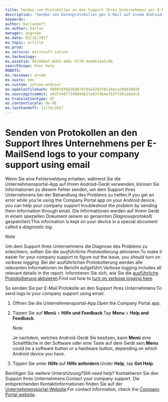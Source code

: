 ```yaml
---
title: Senden von Protokollen an den Support Ihres Unternehmens per E-Mail | Microsoft-Dokumentation
description: "Senden von Datenprotokollen per E-Mail auf einem Android-Gerät"
keywords: 
author: barlanmsft
ms.author: barlan
manager: angrobe
ms.date: 03/16/2017
ms.topic: article
ms.prod: 
ms.service: microsoft-intune
ms.technology: 
ms.assetid: 85c868e7-8d63-480c-9770-4e99614a5c94
searchScope: User help
ROBOTS: 
ms.reviewer: arnab
ms.suite: ems
ms.custom: intune-enduser
ms.openlocfilehash: 9886fdf682b08707d4a5292f8c34aca20b828028
ms.sourcegitcommit: a9d734877340894637e03f4b4ef83f7d01ddedc8
ms.translationtype: HT
ms.contentlocale: de-DE
ms.lasthandoff: 12/19/2017
---
```

# <a name="send-logs-to-your-company-support-using-email"></a><span data-ttu-id="bf80e-103">Senden von Protokollen an den Support Ihres Unternehmens per E-Mail</span><span class="sxs-lookup"><span data-stu-id="bf80e-103">Send logs to your company support using email</span></span>

<span data-ttu-id="bf80e-104">Wenn Sie eine Fehlermeldung erhalten, während Sie die Unternehmensportal-App auf Ihrem Android-Gerät verwenden, können Sie Informationen zu diesem Fehler senden, um dem Support Ihres Unternehmens bei der Behandlung des Problems zu helfen.</span><span class="sxs-lookup"><span data-stu-id="bf80e-104">If you get an error while you’re using the Company Portal app on your Android device, you can help your company support troubleshoot the problem by sending them information through email.</span></span> <span data-ttu-id="bf80e-105">Die Informationen werden auf Ihrem Gerät in einem speziellen Dokument (einem so genannten _Diagnoseprotokoll_) gespeichert.</span><span class="sxs-lookup"><span data-stu-id="bf80e-105">This information is kept on your device in a special document called a _diagnostic log_.</span></span>

> [!Note]
> <span data-ttu-id="bf80e-106">Um dem Support Ihres Unternehmens die Diagnose des Problems zu erleichtern, sollten Sie die _ausführliche Protokollierung_ aktivieren.</span><span class="sxs-lookup"><span data-stu-id="bf80e-106">To make it easier for your company support to figure out the issue, you should turn on _verbose logging_.</span></span> <span data-ttu-id="bf80e-107">Bei der ausführlichen Protokollierung werden alle relevanten Informationen im Bericht aufgeführt.</span><span class="sxs-lookup"><span data-stu-id="bf80e-107">Verbose logging includes all relevant details in the report.</span></span> <span data-ttu-id="bf80e-108">Informieren Sie sich, wie Sie die [ausführliche Protokollierung aktivieren](use-verbose-logging-to-help-your-it-administrator-fix-device-issues-android.md).</span><span class="sxs-lookup"><span data-stu-id="bf80e-108">Find out how to [turn on verbose logging here](use-verbose-logging-to-help-your-it-administrator-fix-device-issues-android.md).</span></span>

<span data-ttu-id="bf80e-109">So senden Sie per E-Mail Protokolle an den Support Ihres Unternehmens:</span><span class="sxs-lookup"><span data-stu-id="bf80e-109">To send logs to your company support using email:</span></span>

1.  <span data-ttu-id="bf80e-110">Öffnen Sie die Unternehmensportal-App.</span><span class="sxs-lookup"><span data-stu-id="bf80e-110">Open the Company Portal app.</span></span>

2.  <span data-ttu-id="bf80e-111">Tippen Sie auf **Menü** >  **Hilfe und Feedback**.</span><span class="sxs-lookup"><span data-stu-id="bf80e-111">Tap **Menu** >  **Help and Feedback**.</span></span>

    > [!NOTE]
    > <span data-ttu-id="bf80e-112">Je nachdem, welches Android-Gerät Sie besitzen, kann **Menü** eine Schaltfläche in der Software oder eine Taste auf dem Gerät sein.</span><span class="sxs-lookup"><span data-stu-id="bf80e-112">**Menu** could be a software button or a hardware button, depending on which Android device you have.</span></span>

3.  <span data-ttu-id="bf80e-113">Tippen Sie unter **Hilfe** auf **Hilfe anfordern**.</span><span class="sxs-lookup"><span data-stu-id="bf80e-113">Under **Help**, tap **Get Help**.</span></span>

<span data-ttu-id="bf80e-114">Benötigen Sie weitere Unterstützung?</span><span class="sxs-lookup"><span data-stu-id="bf80e-114">Still need help?</span></span> <span data-ttu-id="bf80e-115">Kontaktieren Sie den Support Ihres Unternehmens.</span><span class="sxs-lookup"><span data-stu-id="bf80e-115">Contact your company support.</span></span> <span data-ttu-id="bf80e-116">Die entsprechenden Kontaktinformationen finden Sie auf der [Unternehmensportal-Website](https://portal.manage.microsoft.com#HelpDeskDialog).</span><span class="sxs-lookup"><span data-stu-id="bf80e-116">For contact information, check the [Company Portal website](https://portal.manage.microsoft.com#HelpDeskDialog).</span></span>
